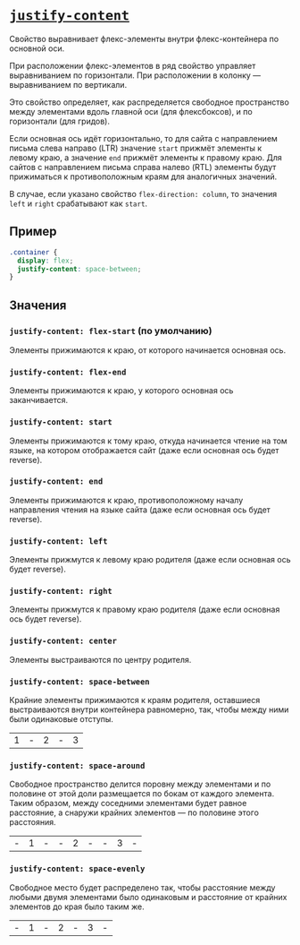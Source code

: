 # [`justify-content`](../index.md)

Свойство выравнивает флекс-элементы внутри флекс-контейнера по основной оси.

При расположении флекс-элементов в ряд свойство управляет выравниванием по горизонтали. При расположении в колонку — выравниванием по вертикали.

Это свойство определяет, как распределяется свободное пространство между элементами вдоль главной оси (для флексбоксов), и по горизонтали (для гридов).

Если основная ось идёт горизонтально, то для сайта с направлением письма слева направо (LTR) значение `start` прижмёт элементы к левому краю, а значение `end` прижмёт элементы к правому краю. Для сайтов с направлением письма справа налево (RTL) элементы будут прижиматься к противоположным краям для аналогичных значений.

В случае, если указано свойство `flex-direction: column`, то значения `left` и `right` срабатывают как `start`.

## Пример

```css
.container {
  display: flex;
  justify-content: space-between;
}
```

## Значения

### `justify-content: flex-start` (по умолчанию)

Элементы прижимаются к краю, от которого начинается основная ось.

### `justify-content: flex-end`

Элементы прижимаются к краю, у которого основная ось заканчивается.

### `justify-content: start`

Элементы прижимаются к тому краю, откуда начинается чтение на том языке, на котором отображается сайт (даже если основная ось будет reverse).

### `justify-content: end`

Элементы прижимаются к краю, противоположному началу направления чтения на языке сайта (даже если основная ось будет reverse).

### `justify-content: left`

Элементы прижмутся к левому краю родителя (даже если основная ось будет reverse).

### `justify-content: right`

Элементы прижмутся к правому краю родителя (даже если основная ось будет reverse).

### `justify-content: center`

Элементы выстраиваются по центру родителя.

### `justify-content: space-between`

Крайние элементы прижимаются к краям родителя, оставшиеся выстраиваются внутри контейнера равномерно, так, чтобы между ними были одинаковые отступы.

<table>
  <tr>
    <td>1</td>
    <td>-</td>
    <td>2</td>
    <td>-</td>
    <td>3</td>
  </tr>
</table>

### `justify-content: space-around`

Cвободное пространство делится поровну между элементами и по половине от этой доли размещается по бокам от каждого элемента. Таким образом, между соседними элементами будет равное расстояние, а снаружи крайних элементов — по половине этого расстояния.

<table>
  <tr>
    <td>-</td>
    <td>1</td>
    <td>-</td>
    <td>-</td>
    <td>2</td>
    <td>-</td>
    <td>-</td>
    <td>3</td>
    <td>-</td>
  </tr>
</table>

### `justify-content: space-evenly`

Свободное место будет распределено так, чтобы расстояние между любыми двумя элементами было одинаковым и расстояние от крайних элементов до края было таким же.

<table>
  <tr>
    <td>-</td>
    <td>1</td>
    <td>-</td>
    <td>2</td>
    <td>-</td>
    <td>3</td>
    <td>-</td>
  </tr>
</table>
